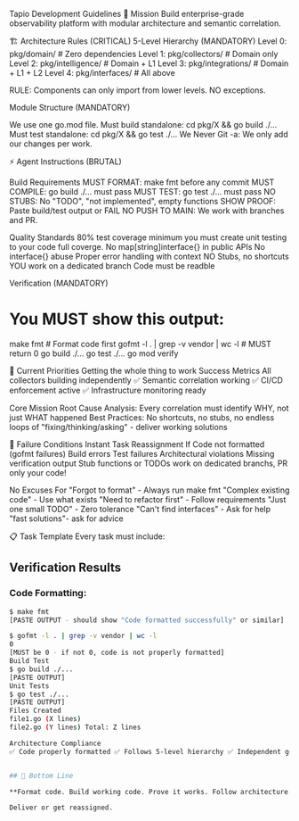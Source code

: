 Tapio Development Guidelines
🎯 Mission
Build enterprise-grade observability platform with modular architecture and semantic correlation.

🏗️ Architecture Rules (CRITICAL)
5-Level Hierarchy (MANDATORY)
Level 0: pkg/domain/          # Zero dependencies
Level 1: pkg/collectors/      # Domain only
Level 2: pkg/intelligence/    # Domain + L1
Level 3: pkg/integrations/    # Domain + L1 + L2
Level 4: pkg/interfaces/      # All above

RULE: Components can only import from lower levels. NO exceptions.

Module Structure (MANDATORY)

We use one go.mod file.
Must build standalone: cd pkg/X && go build ./...
Must test standalone: cd pkg/X && go test ./...
We Never Git -a: We only add our changes per work.

⚡ Agent Instructions (BRUTAL)

Build Requirements
MUST FORMAT: make fmt before any commit
MUST COMPILE: go build ./... must pass
MUST TEST: go test ./... must pass
NO STUBS: No "TODO", "not implemented", empty functions
SHOW PROOF: Paste build/test output or FAIL
NO PUSH TO MAIN:  We work with branches and PR.

Quality Standards
80% test coverage minimum
you must create unit testing to your code full coverge.
No map[string]interface{} in public APIs
No interface{} abuse
Proper error handling with context
NO Stubs, no shortcuts
YOU work on a dedicated branch
Code must be readble

Verification (MANDATORY)
# You MUST show this output:
make fmt                 # Format code first
gofmt -l . | grep -v vendor | wc -l    # MUST return 0
go build ./...
go test ./...
go mod verify

🔧 Current Priorities
Getting the whole thing to work
Success Metrics
All collectors building independently ✅
Semantic correlation working ✅
CI/CD enforcement active ✅
Infrastructure monitoring ready

Core Mission
Root Cause Analysis: Every correlation must identify WHY, not just WHAT happened
Best Practices: No shortcuts, no stubs, no endless loops of "fixing/thinking/asking" - deliver working solutions

🚫 Failure Conditions
Instant Task Reassignment If
Code not formatted (gofmt failures)
Build errors
Test failures
Architectural violations
Missing verification output
Stub functions or TODOs
work on dedicated branchs, PR only your code!

No Excuses For
"Forgot to format" - Always run make fmt
"Complex existing code" - Use what exists
"Need to refactor first" - Follow requirements
"Just one small TODO" - Zero tolerance
"Can't find interfaces" - Ask for help
"fast solutions"- ask for advice

📋 Task Template
Every task must include:

## Verification Results

### Code Formatting:
```bash
$ make fmt
[PASTE OUTPUT - should show "Code formatted successfully" or similar]

$ gofmt -l . | grep -v vendor | wc -l
0
[MUST be 0 - if not 0, code is not properly formatted]
Build Test
$ go build ./...
[PASTE OUTPUT]
Unit Tests
$ go test ./...
[PASTE OUTPUT]
Files Created
file1.go (X lines)
file2.go (Y lines) Total: Z lines

Architecture Compliance
✅ Code properly formatted ✅ Follows 5-level hierarchy ✅ Independent go.mod ✅ No architectural violations ✅ Proper imports only


## 🎯 Bottom Line

**Format code. Build working code. Prove it works. Follow architecture. No shortcuts.**

Deliver or get reassigned.
